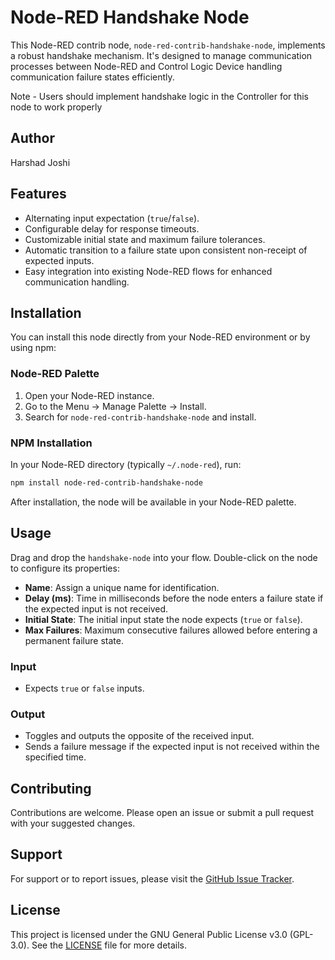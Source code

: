 
# Node-RED Handshake Node

This Node-RED contrib node, `node-red-contrib-handshake-node`, implements a robust handshake mechanism. It's designed to manage communication processes between Node-RED and Control Logic Device handling communication failure states efficiently.

Note - Users should implement handshake logic in the Controller for this node to work properly 

## Author

Harshad Joshi

## Features

- Alternating input expectation (`true`/`false`).
- Configurable delay for response timeouts.
- Customizable initial state and maximum failure tolerances.
- Automatic transition to a failure state upon consistent non-receipt of expected inputs.
- Easy integration into existing Node-RED flows for enhanced communication handling.

## Installation

You can install this node directly from your Node-RED environment or by using npm:

### Node-RED Palette

1. Open your Node-RED instance.
2. Go to the Menu -> Manage Palette -> Install.
3. Search for `node-red-contrib-handshake-node` and install.

### NPM Installation

In your Node-RED directory (typically `~/.node-red`), run:

```bash
npm install node-red-contrib-handshake-node
```

After installation, the node will be available in your Node-RED palette.

## Usage

Drag and drop the `handshake-node` into your flow. Double-click on the node to configure its properties:

- **Name**: Assign a unique name for identification.
- **Delay (ms)**: Time in milliseconds before the node enters a failure state if the expected input is not received.
- **Initial State**: The initial input state the node expects (`true` or `false`).
- **Max Failures**: Maximum consecutive failures allowed before entering a permanent failure state.

### Input

- Expects `true` or `false` inputs.

### Output

- Toggles and outputs the opposite of the received input.
- Sends a failure message if the expected input is not received within the specified time.

## Contributing

Contributions are welcome. Please open an issue or submit a pull request with your suggested changes.

## Support

For support or to report issues, please visit the [GitHub Issue Tracker](https://github.com/hj91/node-red-contrib-handshake-node/issues).

## License

This project is licensed under the GNU General Public License v3.0 (GPL-3.0). See the [LICENSE](https://github.com/hj91/node-red-contrib-handshake-node/blob/master/LICENSE) file for more details.

